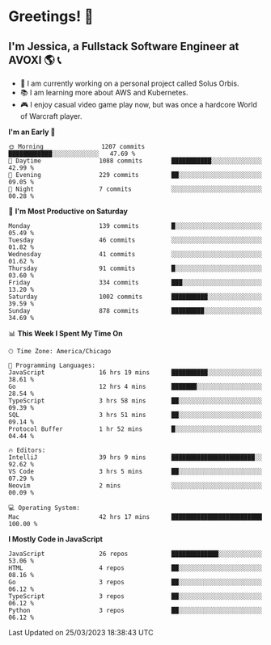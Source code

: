 # Greetings! 🧠

## I'm Jessica, a Fullstack Software Engineer at AVOXI 🌎 📞

- 🌟 I am currently working on a personal project called Solus Orbis.
- 📚 I am learning more about AWS and Kubernetes.
- 🎮 I enjoy casual video game play now, but was once a hardcore World of Warcraft player.

<!--START_SECTION:waka-->
**I'm an Early 🐤** 

```text
🌞 Morning                1207 commits        ████████████░░░░░░░░░░░░░   47.69 % 
🌆 Daytime                1088 commits        ███████████░░░░░░░░░░░░░░   42.99 % 
🌃 Evening                229 commits         ██░░░░░░░░░░░░░░░░░░░░░░░   09.05 % 
🌙 Night                  7 commits           ░░░░░░░░░░░░░░░░░░░░░░░░░   00.28 % 
```
📅 **I'm Most Productive on Saturday** 

```text
Monday                   139 commits         █░░░░░░░░░░░░░░░░░░░░░░░░   05.49 % 
Tuesday                  46 commits          ░░░░░░░░░░░░░░░░░░░░░░░░░   01.82 % 
Wednesday                41 commits          ░░░░░░░░░░░░░░░░░░░░░░░░░   01.62 % 
Thursday                 91 commits          █░░░░░░░░░░░░░░░░░░░░░░░░   03.60 % 
Friday                   334 commits         ███░░░░░░░░░░░░░░░░░░░░░░   13.20 % 
Saturday                 1002 commits        ██████████░░░░░░░░░░░░░░░   39.59 % 
Sunday                   878 commits         █████████░░░░░░░░░░░░░░░░   34.69 % 
```


📊 **This Week I Spent My Time On** 

```text
🕑︎ Time Zone: America/Chicago

💬 Programming Languages: 
JavaScript               16 hrs 19 mins      ██████████░░░░░░░░░░░░░░░   38.61 % 
Go                       12 hrs 4 mins       ███████░░░░░░░░░░░░░░░░░░   28.54 % 
TypeScript               3 hrs 58 mins       ██░░░░░░░░░░░░░░░░░░░░░░░   09.39 % 
SQL                      3 hrs 51 mins       ██░░░░░░░░░░░░░░░░░░░░░░░   09.14 % 
Protocol Buffer          1 hr 52 mins        █░░░░░░░░░░░░░░░░░░░░░░░░   04.44 % 

🔥 Editors: 
IntelliJ                 39 hrs 9 mins       ███████████████████████░░   92.62 % 
VS Code                  3 hrs 5 mins        ██░░░░░░░░░░░░░░░░░░░░░░░   07.29 % 
Neovim                   2 mins              ░░░░░░░░░░░░░░░░░░░░░░░░░   00.09 % 

💻 Operating System: 
Mac                      42 hrs 17 mins      █████████████████████████   100.00 % 
```

**I Mostly Code in JavaScript** 

```text
JavaScript               26 repos            █████████████░░░░░░░░░░░░   53.06 % 
HTML                     4 repos             ██░░░░░░░░░░░░░░░░░░░░░░░   08.16 % 
Go                       3 repos             ██░░░░░░░░░░░░░░░░░░░░░░░   06.12 % 
TypeScript               3 repos             ██░░░░░░░░░░░░░░░░░░░░░░░   06.12 % 
Python                   3 repos             ██░░░░░░░░░░░░░░░░░░░░░░░   06.12 % 
```




 Last Updated on 25/03/2023 18:38:43 UTC
<!--END_SECTION:waka-->

<!--
**jessikuh/jessikuh** is a ✨ _special_ ✨ repository because its `README.md` (this file) appears on your GitHub profile.

Here are some ideas to get you started:

- 🔭 I’m currently working on ...
- 🌱 I’m currently learning ...
- 👯 I’m looking to collaborate on ...
- 🤔 I’m looking for help with ...
- 💬 Ask me about ...
- 📫 How to reach me: ...
- 😄 Pronouns: ...
- ⚡ Fun fact: ...
-->
